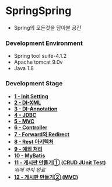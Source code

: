 # SpringSpring

* Spring의 모든것을 담아볼 공간


### Development Environment
* Spring tool suite-4.1.2
* Apache tomcat 9.0v
* Java 1.8


### Development Stage
* <a href="https://github.com/doorisopen/SpringSpring/tree/d129bbf2a8d3a585fb650110f8713f4ec2a65bac"><strong>1 - Init Setting</strong></a>
* <a href="https://github.com/doorisopen/SpringSpring/tree/68ba7379e4e4ad202ca82b2dc9ce61bd74fda306"><strong>2 - DI-XML</strong></a>
* <a href="https://github.com/doorisopen/SpringSpring/tree/af621421ebcbcf60e36af78a4a7bfdc7a892aed3"><strong>3 - DI-Annotation</strong></a>
* <a href="https://github.com/doorisopen/SpringSpring/tree/277d82107a895c9f636da9ff2b56344129ff19dd"><strong>4 - JDBC</strong></a>
* <a href="https://github.com/doorisopen/SpringSpring/tree/6f26b4e14d5eedbbcae11783708af0c6064087df"><strong>5 - MVC</strong></a>
* <a href="https://github.com/doorisopen/SpringSpring/tree/32a25bd697f6d704738f4461d6c11267c3f14853"><strong>6 - Controller</strong></a>
* <a href="https://github.com/doorisopen/SpringSpring/tree/3ecbbf611fbc64dd06ea8f88e2257b88ae3323c3"><strong>7 - Forward와 Redirect</strong></a>
* <a href="https://github.com/doorisopen/SpringSpring/tree/6e4a78c59c37800011f1f4bd452c2c741bcf33c2"><strong>8 - Rest 아키텍처</strong></a>
* <a href="https://github.com/doorisopen/SpringSpring/tree/55e32924a3b2bbb9e287e7765e9d234f16d8cb4e"><strong>9 - 예외 처리</strong></a>
* <a href="https://github.com/doorisopen/SpringSpring/tree/1dd8527099f303ac3cb42e088f704a5886119e04"><strong>10 - MyBatis</strong></a>
* <a href="https://github.com/doorisopen/SpringSpring/tree/a35c247f378afe65b935df99520d57f00d2d4d7c"><strong>11 - 게시판 만들기① (CRUD JUnit Test)</strong></a>
<br/>_위에 까지 완료_<br/>
* <a href="#"><strong>12 - 게시판 만들기② (MVC)</strong></a>
